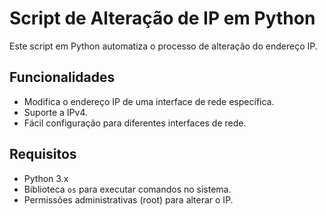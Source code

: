 # Script de Alteração de IP em Python

Este script em Python automatiza o processo de alteração do endereço IP.

## Funcionalidades
- Modifica o endereço IP de uma interface de rede específica.
- Suporte a IPv4.
- Fácil configuração para diferentes interfaces de rede.

## Requisitos
- Python 3.x
- Biblioteca `os` para executar comandos no sistema.
- Permissões administrativas (root) para alterar o IP.

